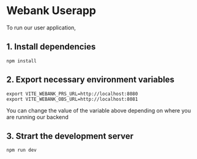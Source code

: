 # Webank Userapp

To run our user application, 

## 1. Install dependencies
```
npm install
```

## 2. Export necessary environment variables
```
export VITE_WEBANK_PRS_URL=http://localhost:8080
export VITE_WEBANK_OBS_URL=http://localhost:8081
```
You can change the value of the variable above depending on where you are running our backend 

## 3. Strart the development server
```
npm run dev
```

